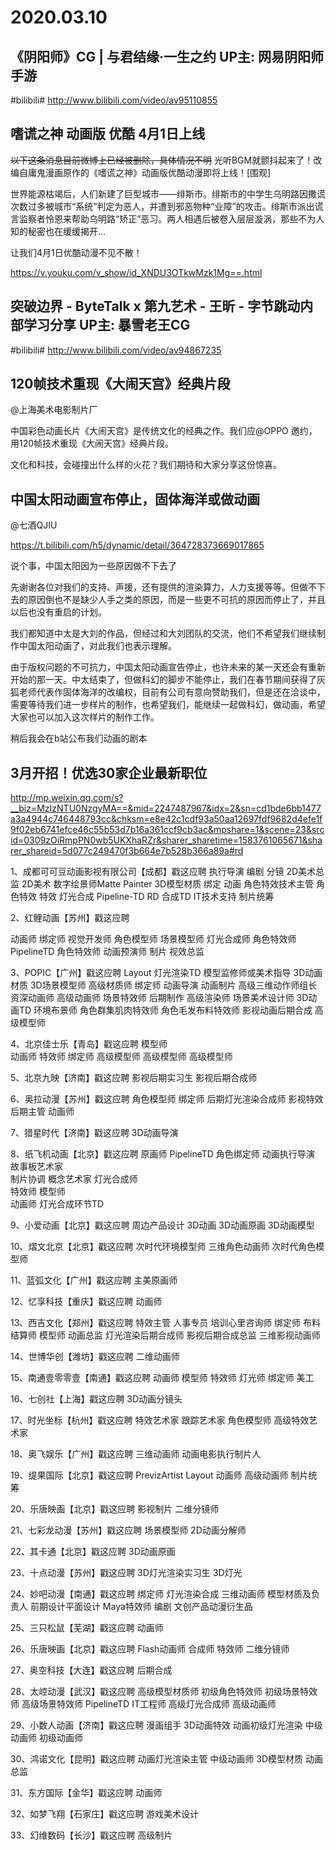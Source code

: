 # 2020.03.10
## 《阴阳师》CG | 与君结缘·一生之约 UP主: 网易阴阳师手游 

#bilibili# http://www.bilibili.com/video/av95110855



## 嗜谎之神 动画版 优酷 4月1日上线
~~以下这条消息目前微博上已经被删除，具体情况不明~~
光听BGM就颤抖起来了！改编自庸鬼漫画原作的《嗜谎之神》动画版优酷动漫即将上线！[围观]

世界能源枯竭后，人们新建了巨型城市——绯斯市。绯斯市的中学生乌明路因撒谎次数过多被城市“系统”判定为恶人，并遭到邪恶物种“业障”的攻击。绯斯市派出谎言监察者怜恩来帮助乌明路“矫正”恶习。两人相遇后被卷入层层漩涡，那些不为人知的秘密也在缓缓揭开...

让我们4月1日优酷动漫不见不散！

https://v.youku.com/v_show/id_XNDU3OTkwMzk1Mg==.html
## 突破边界 - ByteTalk x 第九艺术 - 王昕 - 字节跳动内部学习分享 UP主: 暴雪老王CG 

#bilibili# http://www.bilibili.com/video/av94867235
## 120帧技术重现《大闹天宫》经典片段

@上海美术电影制片厂

中国彩色动画长片《大闹天宫》是传统文化的经典之作。我们应@OPPO 邀约，用120帧技术重现《大闹天宫》经典片段。

文化和科技，会碰撞出什么样的火花？我们期待和大家分享这份惊喜。 


## 中国太阳动画宣布停止，固体海洋或做动画

@七酒QJIU

https://t.bilibili.com/h5/dynamic/detail/364728373669017865

说个事，中国太阳因为一些原因做不下去了

先谢谢各位对我们的支持、声援，还有提供的渲染算力，人力支援等等。但做不下去的原因倒也不是缺少人手之类的原因，而是一些更不可抗的原因而停止了，并且以后也没有重启的计划。

我们都知道中太是大刘的作品，但经过和大刘团队的交流，他们不希望我们继续制作中国太阳动画了，对此我们也表示理解。

由于版权问题的不可抗力，中国太阳动画宣告停止，也许未来的某一天还会有重新开始的那一天。中太结束了，但做科幻的脚步不能停止，我们在春节期间获得了灰狐老师代表作固体海洋的改编权，目前有公司有意向赞助我们，但是还在洽谈中，需要等待我们进一步样片的制作，也希望我们，能继续一起做科幻，做动画，希望大家也可以加入这次样片的制作工作。


稍后我会在b站公布我们动画的剧本


## 3月开招！优选30家企业最新职位

http://mp.weixin.qq.com/s?__biz=MzIzNTU0NzgyMA==&mid=2247487967&idx=2&sn=cd1bde6bb1477a3a4944c746448793cc&chksm=e8e42c1cdf93a50aa12697fdf9682d4efe1f9f02eb6741efce46c55b53d7b16a361ccf9cb3ac&mpshare=1&scene=23&srcid=0309zOiRmpPN0wb5UKXhaRZr&sharer_sharetime=1583761065671&sharer_shareid=5d077c249470f3b664e7b528b366a89a#rd


1、成都可可豆动画影视有限公司【成都】戳这应聘
执行导演
编剧
分镜
2D美术总监
2D美术
数字绘景师Matte Painter
3D模型材质
绑定
动画
角色特效技术主管
角色特效
特效
灯光合成
Pipeline-TD
RD
合成TD
IT技术支持
制片统筹


2、红鲤动画【苏州】戳这应聘

动画师
绑定师 
视觉开发师 
角色模型师 
场景模型师 
灯光合成师 
角色特效师 
PipelineTD 
角色特效师
动画预演师
制片
视效总监

3、POPIC【广州】戳这应聘
Layout 
灯光渲染TD
模型监修师或美术指导
3D动画材质
3D场景模型师
高级材质师
绑定师
动画导演
动画制片
高级三维动作师组长
资深动画师
高级动画师
场景特效师
后期制作
高级渲染师
场景美术设计师
3D动画TD
环境布景师
角色群集肌肉特效师
角色毛发布料特效师
影视动画后期合成
高级模型师


4、北京佳士乐【青岛】戳这应聘
模型师  
动画师
特效师 
绑定师 
高级模型师 
高级模型师 
高级模型师 


5、北京九映【济南】戳这应聘
影视后期实习生 
影视后期合成师 

6、奥拉动漫【苏州】戳这应聘
角色模型师
绑定师 
后期灯光渲染合成师 
影视特效 
后期主管 
动画师 


7、猎星时代【济南】戳这应聘
3D动画导演 


8、纸飞机动画【北京】戳这应聘
原画师 
PipelineTD
角色绑定师
动画执行导演  
故事板艺术家  
制片协调
概念艺术家
灯光合成师  
特效师
模型师  
动画师
灯光合成环节TD 


9、小爱动画【北京】戳这应聘
周边产品设计 
3D动画 
3D动画原画 
3D动画模型 


10、熠文北京【北京】戳这应聘
次时代环境模型师 
三维角色动画师 
次时代角色模型师 


11、蓝弧文化【广州】戳这应聘
主美原画师 


12、忆享科技【重庆】戳这应聘
动画师


13、西吉文化【郑州】戳这应聘
特效主管
人事专员
培训心里咨询师
绑定师
布料结算师
模型师
动画总监
灯光渲染后期合成师
影视后期合成总监
三维影视动画师


14、世博华创【潍坊】戳这应聘
二维动画师


15、南通壹零零壹【南通】戳这应聘
动画师
模型师
特效师
灯光师
绑定师
美工


16、七创社【上海】戳这应聘
3D动画分镜头


17、时光坐标【杭州】戳这应聘
特效艺术家
跟踪艺术家
角色模型师
高级特效艺术家


18、奥飞娱乐【广州】戳这应聘
三维动画师
动画电影执行制片人


19、缇果国际【北京】戳这应聘
PrevizArtist
 Layout
动画师
高级动画师
制片统筹


20、乐唐映画【北京】戳这应聘
影视制片 
二维分镜师


21、七彩龙动漫【苏州】戳这应聘
场景模型师 
2D动画分解师


22、其卡通【北京】戳这应聘
3D动画原画


23、十点动漫【苏州】戳这应聘
3D灯光渲染实习生
3D灯光


24、妙吧动漫【南通】戳这应聘
绑定师
灯光渲染合成
三维动画师
模型材质及负责人
前期设计平面设计
Maya特效师
编剧
文创产品动漫衍生品


25、三只松鼠【芜湖】戳这应聘
动画师


26、乐唐映画【北京】戳这应聘
Flash动画师
合成师
特效师
二维分镜师


27、奥空科技【大连】戳这应聘
后期合成


28、太崆动漫【武汉】戳这应聘
高级模型材质师
初级角色特效师
初级场景特效师
高级场景特效师
PipelineTD
IT工程师
高级灯光合成师
高级动画师


29、小数人动画【济南】戳这应聘
漫画组手
3D动画特效
动画初级灯光渲染
中级动画师
初级动画师


30、鸿诺文化【昆明】戳这应聘
动画灯光渲染主管
中级动画师
3D模型材质
动画总监


31、东方国际【金华】戳这应聘
动画师


32、如梦飞翔【石家庄】戳这应聘
游戏美术设计


33、幻维数码【长沙】戳这应聘
高级制片